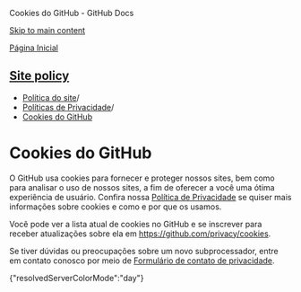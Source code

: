 Cookies do GitHub - GitHub Docs

[Skip to main content](#main-content)

[Página Inicial](/pt)

[Site policy](/pt/site-policy)
----------

* [Política do site](/pt/site-policy)/
* [Políticas de Privacidade](/pt/site-policy/privacy-policies)/
* [Cookies do GitHub](/pt/site-policy/privacy-policies/github-cookies)

Cookies do GitHub
==========

O GitHub usa cookies para fornecer e proteger nossos sites, bem como para analisar o uso de nossos sites, a fim de oferecer a você uma ótima experiência de usuário. Confira nossa [Política de Privacidade](/pt/site-policy/privacy-policies/github-privacy-statement#our-use-of-cookies-and-tracking) se quiser mais informações sobre cookies e como e por que os usamos.

Você pode ver a lista atual de cookies no GitHub e se inscrever para receber atualizações sobre ela em <https://github.com/privacy/cookies>.

Se tiver dúvidas ou preocupações sobre um novo subprocessador, entre em contato conosco por meio de [Formulário de contato de privacidade](https://github.com/contact/privacy).

{"resolvedServerColorMode":"day"}
